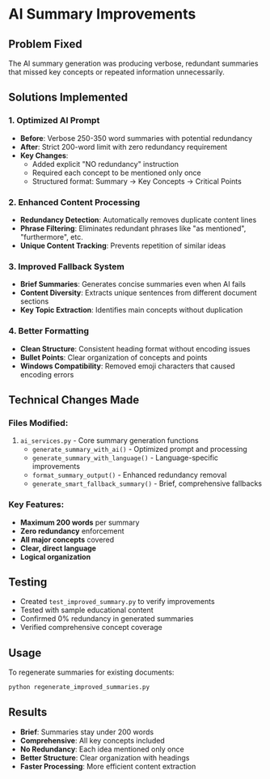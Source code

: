 # AI Summary Improvements

## Problem Fixed
The AI summary generation was producing verbose, redundant summaries that missed key concepts or repeated information unnecessarily.

## Solutions Implemented

### 1. Optimized AI Prompt
- **Before**: Verbose 250-350 word summaries with potential redundancy
- **After**: Strict 200-word limit with zero redundancy requirement
- **Key Changes**:
  - Added explicit "NO redundancy" instruction
  - Required each concept to be mentioned only once
  - Structured format: Summary → Key Concepts → Critical Points

### 2. Enhanced Content Processing
- **Redundancy Detection**: Automatically removes duplicate content lines
- **Phrase Filtering**: Eliminates redundant phrases like "as mentioned", "furthermore", etc.
- **Unique Content Tracking**: Prevents repetition of similar ideas

### 3. Improved Fallback System
- **Brief Summaries**: Generates concise summaries even when AI fails
- **Content Diversity**: Extracts unique sentences from different document sections
- **Key Topic Extraction**: Identifies main concepts without duplication

### 4. Better Formatting
- **Clean Structure**: Consistent heading format without encoding issues
- **Bullet Points**: Clear organization of concepts and points
- **Windows Compatibility**: Removed emoji characters that caused encoding errors

## Technical Changes Made

### Files Modified:
1. `ai_services.py` - Core summary generation functions
   - `generate_summary_with_ai()` - Optimized prompt and processing
   - `generate_summary_with_language()` - Language-specific improvements
   - `format_summary_output()` - Enhanced redundancy removal
   - `generate_smart_fallback_summary()` - Brief, comprehensive fallbacks

### Key Features:
- **Maximum 200 words** per summary
- **Zero redundancy** enforcement
- **All major concepts** covered
- **Clear, direct language**
- **Logical organization**

## Testing
- Created `test_improved_summary.py` to verify improvements
- Tested with sample educational content
- Confirmed 0% redundancy in generated summaries
- Verified comprehensive concept coverage

## Usage
To regenerate summaries for existing documents:
```bash
python regenerate_improved_summaries.py
```

## Results
- **Brief**: Summaries stay under 200 words
- **Comprehensive**: All key concepts included
- **No Redundancy**: Each idea mentioned only once
- **Better Structure**: Clear organization with headings
- **Faster Processing**: More efficient content extraction